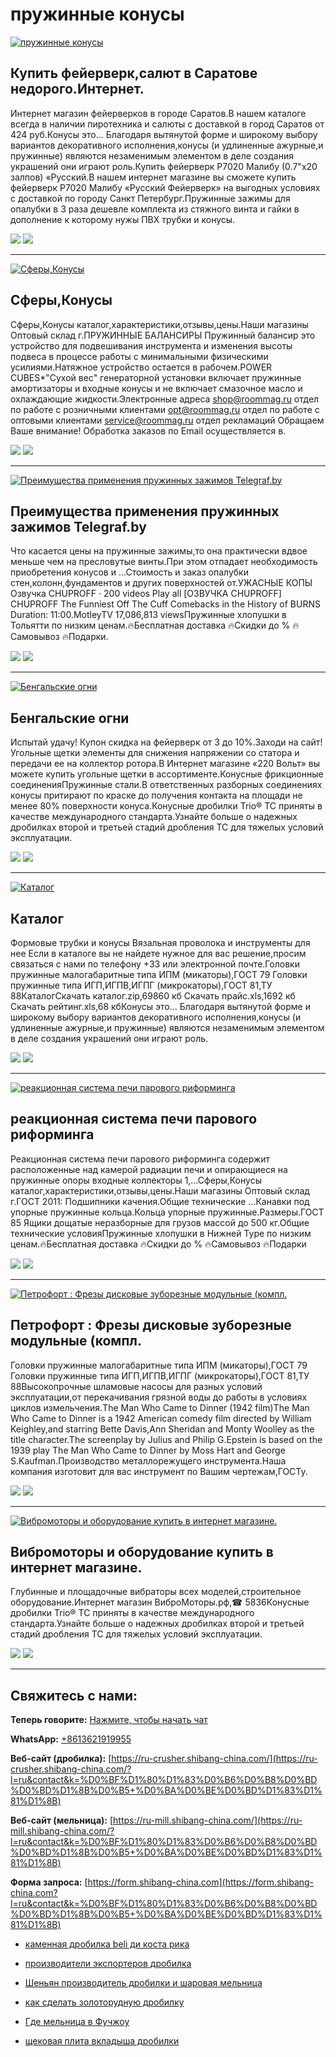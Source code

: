 # пружинные конусы

<a href="https://swt.shibang-china.com/?l=ru&img&k=%D0%BF%D1%80%D1%83%D0%B6%D0%B8%D0%BD%D0%BD%D1%8B%D0%B5+%D0%BA%D0%BE%D0%BD%D1%83%D1%81%D1%8B" target="_blank">![пружинные конусы](http://static.shibang-china.com/all-800x300/607.jpg)</a>

## Купить фейерверк,салют в Саратове недорого.Интернет.
Интернет магазин фейерверков в городе Саратов.В нашем каталоге всегда в наличии пиротехника и салюты с доставкой в город Саратов от 424 руб.Конусы это… Благодаря вытянутой форме и широкому выбору вариантов декоративного исполнения,конусы (и удлиненные ажурные,и пружинные) являются незаменимым элементом в деле создания украшений они играют роль.Купить фейерверк Р7020 Малибу (0.7&quot;x20 залпов) &#171;Русский.В нашем интернет магазине вы сможете купить фейерверк Р7020 Малибу &#171;Русский Фейерверк&#187; на выгодных условиях с доставкой по городу Санкт Петербург.Пружинные зажимы для опалубки в 3 раза дешевле комплекта из стяжного винта и гайки в дополнение к которому нужы ПВХ трубки и конусы.


<a href="https://whatsapp.shibangsoft.com/WhatsApp.php" target="_blank" title="WhatsApp">![](http://static.shibang-china.com/icon/whatsapp.png)</a> <a href="https://swt.shibang-china.com/?l=ru&icon&k=%D0%BF%D1%80%D1%83%D0%B6%D0%B8%D0%BD%D0%BD%D1%8B%D0%B5+%D0%BA%D0%BE%D0%BD%D1%83%D1%81%D1%8B" target="_blank">![](http://static.shibang-china.com/icon/chat-ru.png)</a>

---

<a href="https://swt.shibang-china.com/?l=ru&img&k=%D0%BF%D1%80%D1%83%D0%B6%D0%B8%D0%BD%D0%BD%D1%8B%D0%B5+%D0%BA%D0%BE%D0%BD%D1%83%D1%81%D1%8B" target="_blank">![Сферы,Конусы](http://static.shibang-china.com/all-800x300/1286.jpg)</a>

## Сферы,Конусы
Сферы,Конусы каталог,характеристики,отзывы,цены.Наши магазины Оптовый склад г.ПРУЖИННЫЕ БАЛАНСИРЫ Пружинный балансир это устройство для подвешивания инструмента и изменения высоты подвеса в процессе работы с минимальными физическими усилиями.Натяжное устройство остается в рабочем.POWER CUBES*&quot;Сухой вес&quot; генераторной установки включает пружинные амортизаторы и входные конусы и не включает смазочное масло и охлаждающие жидкости.Электронные адреса shop@roommag.ru отдел по работе с розничными клиентами opt@roommag.ru отдел по работе с оптовыми клиентами service@roommag.ru отдел рекламаций Обращаем Ваше внимание! Обработка заказов по Email осуществляется в.


<a href="https://whatsapp.shibangsoft.com/WhatsApp.php" target="_blank" title="WhatsApp">![](http://static.shibang-china.com/icon/whatsapp.png)</a> <a href="https://swt.shibang-china.com/?l=ru&icon&k=%D0%BF%D1%80%D1%83%D0%B6%D0%B8%D0%BD%D0%BD%D1%8B%D0%B5+%D0%BA%D0%BE%D0%BD%D1%83%D1%81%D1%8B" target="_blank">![](http://static.shibang-china.com/icon/chat-ru.png)</a>

---

<a href="https://swt.shibang-china.com/?l=ru&img&k=%D0%BF%D1%80%D1%83%D0%B6%D0%B8%D0%BD%D0%BD%D1%8B%D0%B5+%D0%BA%D0%BE%D0%BD%D1%83%D1%81%D1%8B" target="_blank">![Преимущества применения пружинных зажимов Telegraf.by](http://static.shibang-china.com/all-800x300/133.jpg)</a>

## Преимущества применения пружинных зажимов Telegraf.by
Что касается цены на пружинные зажимы,то она практически вдвое меньше чем на пресловутые винты.При этом отпадает необходимость приобретения конусов и …Стоимость и заказ опалубки стен,колонн,фундаментов и других поверхностей от.УЖАСНЫЕ КОПЫ Озвучка CHUPROFF&nbsp;&#0183;&#32;200 videos Play all [ОЗВУЧКА CHUPROFF] CHUPROFF The Funniest Off The Cuff Comebacks in the History of BURNS Duration: 11:00.MotleyTV 17,086,813 viewsПружинные хлопушки в Тольятти по низким ценам.🔥Бесплатная доставка 🔥Скидки до % 🔥Самовывоз 🔥Подарки.


<a href="https://whatsapp.shibangsoft.com/WhatsApp.php" target="_blank" title="WhatsApp">![](http://static.shibang-china.com/icon/whatsapp.png)</a> <a href="https://swt.shibang-china.com/?l=ru&icon&k=%D0%BF%D1%80%D1%83%D0%B6%D0%B8%D0%BD%D0%BD%D1%8B%D0%B5+%D0%BA%D0%BE%D0%BD%D1%83%D1%81%D1%8B" target="_blank">![](http://static.shibang-china.com/icon/chat-ru.png)</a>

---

<a href="https://swt.shibang-china.com/?l=ru&img&k=%D0%BF%D1%80%D1%83%D0%B6%D0%B8%D0%BD%D0%BD%D1%8B%D0%B5+%D0%BA%D0%BE%D0%BD%D1%83%D1%81%D1%8B" target="_blank">![Бенгальские огни](http://static.shibang-china.com/all-800x300/1217.jpg)</a>

## Бенгальские огни
Испытай удачу! Купон скидка на фейерверк от 3 до 10%.Заходи на сайт!Угольные щетки элементы для снижения напряжении со статора и передачи ее на коллектор ротора.В Интернет магазине &#171;220 Вольт&#187; вы можете купить угольные щетки в ассортименте.Конусные фрикционные соединенияПружинные стали.В ответственных разборных соединениях конусы притирают по краске до получения контакта на площади не менее 80% поверхности конуса.Конусные дробилки Trio&#174; TC приняты в качестве международного стандарта.Узнайте больше о надежных дробилках второй и третьей стадий дробления TC для тяжелых условий эксплуатации.


<a href="https://whatsapp.shibangsoft.com/WhatsApp.php" target="_blank" title="WhatsApp">![](http://static.shibang-china.com/icon/whatsapp.png)</a> <a href="https://swt.shibang-china.com/?l=ru&icon&k=%D0%BF%D1%80%D1%83%D0%B6%D0%B8%D0%BD%D0%BD%D1%8B%D0%B5+%D0%BA%D0%BE%D0%BD%D1%83%D1%81%D1%8B" target="_blank">![](http://static.shibang-china.com/icon/chat-ru.png)</a>

---

<a href="https://swt.shibang-china.com/?l=ru&img&k=%D0%BF%D1%80%D1%83%D0%B6%D0%B8%D0%BD%D0%BD%D1%8B%D0%B5+%D0%BA%D0%BE%D0%BD%D1%83%D1%81%D1%8B" target="_blank">![Каталог](http://static.shibang-china.com/all-800x300/367.jpg)</a>

## Каталог
Формовые трубки и конусы Вязальная проволока и инструменты для нее Если в каталоге вы не найдете нужное для вас решение,просим связаться с нами по телефону +33 или электронной почте.Головки пружинные малогабаритные типа ИПМ (микаторы),ГОСТ 79 Головки пружинные типа ИГП,ИГПВ,ИГПГ (микрокаторы),ГОСТ 81,ТУ 88КаталогСкачать каталог.zip,69860 кб Скачать прайс.xls,1692 кб Скачать рейтинг.xls,68 кбКонусы это… Благодаря вытянутой форме и широкому выбору вариантов декоративного исполнения,конусы (и удлиненные ажурные,и пружинные) являются незаменимым элементом в деле создания украшений они играют роль.


<a href="https://whatsapp.shibangsoft.com/WhatsApp.php" target="_blank" title="WhatsApp">![](http://static.shibang-china.com/icon/whatsapp.png)</a> <a href="https://swt.shibang-china.com/?l=ru&icon&k=%D0%BF%D1%80%D1%83%D0%B6%D0%B8%D0%BD%D0%BD%D1%8B%D0%B5+%D0%BA%D0%BE%D0%BD%D1%83%D1%81%D1%8B" target="_blank">![](http://static.shibang-china.com/icon/chat-ru.png)</a>

---

<a href="https://swt.shibang-china.com/?l=ru&img&k=%D0%BF%D1%80%D1%83%D0%B6%D0%B8%D0%BD%D0%BD%D1%8B%D0%B5+%D0%BA%D0%BE%D0%BD%D1%83%D1%81%D1%8B" target="_blank">![реакционная система печи парового риформинга](http://static.shibang-china.com/all-800x300/54.jpg)</a>

## реакционная система печи парового риформинга
Реакционная система печи парового риформинга содержит расположенные над камерой радиации печи и опирающиеся на пружинные опоры входные коллекторы 1,…Сферы,Конусы каталог,характеристики,отзывы,цены.Наши магазины Оптовый склад г.ГОСТ 2011: Подшипники качения.Общие технические …Канавки под упорные пружинные кольца.Кольца упорные пружинные.Размеры.ГОСТ 85 Ящики дощатые неразборные для грузов массой до 500 кг.Общие технические условияПружинные хлопушки в Нижней Туре по низким ценам.🔥Бесплатная доставка 🔥Скидки до % 🔥Самовывоз 🔥Подарки


<a href="https://whatsapp.shibangsoft.com/WhatsApp.php" target="_blank" title="WhatsApp">![](http://static.shibang-china.com/icon/whatsapp.png)</a> <a href="https://swt.shibang-china.com/?l=ru&icon&k=%D0%BF%D1%80%D1%83%D0%B6%D0%B8%D0%BD%D0%BD%D1%8B%D0%B5+%D0%BA%D0%BE%D0%BD%D1%83%D1%81%D1%8B" target="_blank">![](http://static.shibang-china.com/icon/chat-ru.png)</a>

---

<a href="https://swt.shibang-china.com/?l=ru&img&k=%D0%BF%D1%80%D1%83%D0%B6%D0%B8%D0%BD%D0%BD%D1%8B%D0%B5+%D0%BA%D0%BE%D0%BD%D1%83%D1%81%D1%8B" target="_blank">![Петрофорт : Фрезы дисковые зуборезные модульные (компл.](http://static.shibang-china.com/all-800x300/788.jpg)</a>

## Петрофорт : Фрезы дисковые зуборезные модульные (компл.
Головки пружинные малогабаритные типа ИПМ (микаторы),ГОСТ 79 Головки пружинные типа ИГП,ИГПВ,ИГПГ (микрокаторы),ГОСТ 81,ТУ 88Высокопрочные шламовые насосы для разных условий эксплуатации,от перекачивания грязной воды до работы в условиях циклов измельчения.The Man Who Came to Dinner (1942 film)The Man Who Came to Dinner is a 1942 American comedy film directed by William Keighley,and starring Bette Davis,Ann Sheridan and Monty Woolley as the title character.The screenplay by Julius and Philip G.Epstein is based on the 1939 play The Man Who Came to Dinner by Moss Hart and George S.Kaufman.Производство металлорежущего инструмента.Наша компания изготовит для вас инструмент по Вашим чертежам,ГОСТу.


<a href="https://whatsapp.shibangsoft.com/WhatsApp.php" target="_blank" title="WhatsApp">![](http://static.shibang-china.com/icon/whatsapp.png)</a> <a href="https://swt.shibang-china.com/?l=ru&icon&k=%D0%BF%D1%80%D1%83%D0%B6%D0%B8%D0%BD%D0%BD%D1%8B%D0%B5+%D0%BA%D0%BE%D0%BD%D1%83%D1%81%D1%8B" target="_blank">![](http://static.shibang-china.com/icon/chat-ru.png)</a>

---

<a href="https://swt.shibang-china.com/?l=ru&img&k=%D0%BF%D1%80%D1%83%D0%B6%D0%B8%D0%BD%D0%BD%D1%8B%D0%B5+%D0%BA%D0%BE%D0%BD%D1%83%D1%81%D1%8B" target="_blank">![Вибромоторы и оборудование купить в интернет магазине.](http://static.shibang-china.com/all-800x300/760.jpg)</a>

## Вибромоторы и оборудование купить в интернет магазине.
Глубинные и площадочные вибраторы всех моделей,строительное оборудование.Интернет магазин ВиброМоторы.рф,☎ 5836Конусные дробилки Trio&#174; TC приняты в качестве международного стандарта.Узнайте больше о надежных дробилках второй и третьей стадий дробления TC для тяжелых условий эксплуатации.

<a href="https://whatsapp.shibangsoft.com/WhatsApp.php" target="_blank" title="WhatsApp">![](http://static.shibang-china.com/icon/whatsapp.png)</a> <a href="https://swt.shibang-china.com/?l=ru&icon&k=%D0%BF%D1%80%D1%83%D0%B6%D0%B8%D0%BD%D0%BD%D1%8B%D0%B5+%D0%BA%D0%BE%D0%BD%D1%83%D1%81%D1%8B" target="_blank">![](http://static.shibang-china.com/icon/chat-ru.png)</a>

---
## Свяжитесь с нами:

**Теперь говорите:** [Нажмите, чтобы начать чат](https://swt.shibang-china.com?l=ru&contact&k=%D0%BF%D1%80%D1%83%D0%B6%D0%B8%D0%BD%D0%BD%D1%8B%D0%B5+%D0%BA%D0%BE%D0%BD%D1%83%D1%81%D1%8B)

**WhatsApp:**  [+8613621919955](https://whatsapp.shibangsoft.com/WhatsApp.php)

**Веб-сайт (дробилка):** [https://ru-crusher.shibang-china.com/](https://ru-crusher.shibang-china.com/?l=ru&contact&k=%D0%BF%D1%80%D1%83%D0%B6%D0%B8%D0%BD%D0%BD%D1%8B%D0%B5+%D0%BA%D0%BE%D0%BD%D1%83%D1%81%D1%8B)

**Веб-сайт (мельница):** [https://ru-mill.shibang-china.com/](https://ru-mill.shibang-china.com/?l=ru&contact&k=%D0%BF%D1%80%D1%83%D0%B6%D0%B8%D0%BD%D0%BD%D1%8B%D0%B5+%D0%BA%D0%BE%D0%BD%D1%83%D1%81%D1%8B)

**Форма запроса:** [https://form.shibang-china.com](https://form.shibang-china.com?l=ru&contact&k=%D0%BF%D1%80%D1%83%D0%B6%D0%B8%D0%BD%D0%BD%D1%8B%D0%B5+%D0%BA%D0%BE%D0%BD%D1%83%D1%81%D1%8B)

* [каменная дробилка beli ди коста рика](../122/%D0%BA%D0%B0%D0%BC%D0%B5%D0%BD%D0%BD%D0%B0%D1%8F%20%D0%B4%D1%80%D0%BE%D0%B1%D0%B8%D0%BB%D0%BA%D0%B0%20beli%20%D0%B4%D0%B8%20%D0%BA%D0%BE%D1%81%D1%82%D0%B0%20%D1%80%D0%B8%D0%BA%D0%B0.md)

* [производители экспортеров дробилка](../123/%D0%BF%D1%80%D0%BE%D0%B8%D0%B7%D0%B2%D0%BE%D0%B4%D0%B8%D1%82%D0%B5%D0%BB%D0%B8%20%D1%8D%D0%BA%D1%81%D0%BF%D0%BE%D1%80%D1%82%D0%B5%D1%80%D0%BE%D0%B2%20%D0%B4%D1%80%D0%BE%D0%B1%D0%B8%D0%BB%D0%BA%D0%B0.md)

* [Шеньян производитель дробилки и шаровая мельница](../124/%D0%A8%D0%B5%D0%BD%D1%8C%D1%8F%D0%BD%20%D0%BF%D1%80%D0%BE%D0%B8%D0%B7%D0%B2%D0%BE%D0%B4%D0%B8%D1%82%D0%B5%D0%BB%D1%8C%20%D0%B4%D1%80%D0%BE%D0%B1%D0%B8%D0%BB%D0%BA%D0%B8%20%D0%B8%20%D1%88%D0%B0%D1%80%D0%BE%D0%B2%D0%B0%D1%8F%20%D0%BC%D0%B5%D0%BB%D1%8C%D0%BD%D0%B8%D1%86%D0%B0.md)

* [как сделать золоторудную дробилку](../123/%D0%BA%D0%B0%D0%BA%20%D1%81%D0%B4%D0%B5%D0%BB%D0%B0%D1%82%D1%8C%20%D0%B7%D0%BE%D0%BB%D0%BE%D1%82%D0%BE%D1%80%D1%83%D0%B4%D0%BD%D1%83%D1%8E%20%D0%B4%D1%80%D0%BE%D0%B1%D0%B8%D0%BB%D0%BA%D1%83.md)

* [Где мельница в Фучжоу](../121/%D0%93%D0%B4%D0%B5%20%D0%BC%D0%B5%D0%BB%D1%8C%D0%BD%D0%B8%D1%86%D0%B0%20%D0%B2%20%D0%A4%D1%83%D1%87%D0%B6%D0%BE%D1%83.md)

* [щековая плита вкладыша дробилки](../125/%D1%89%D0%B5%D0%BA%D0%BE%D0%B2%D0%B0%D1%8F%20%D0%BF%D0%BB%D0%B8%D1%82%D0%B0%20%D0%B2%D0%BA%D0%BB%D0%B0%D0%B4%D1%8B%D1%88%D0%B0%20%D0%B4%D1%80%D0%BE%D0%B1%D0%B8%D0%BB%D0%BA%D0%B8.md)